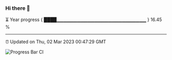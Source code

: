### Hi there 👋

⏳ Year progress { ████▁▁▁▁▁▁▁▁▁▁▁▁▁▁▁▁▁▁▁▁▁▁▁▁▁▁ } 16.45 %

---

⏰ Updated on Thu, 02 Mar 2023 00:47:29 GMT

![Progress Bar CI](https://github.com/Shyam-Makwana/GitHub-Actions-Demo/workflows/Progress%20Bar%20CI/badge.svg)
